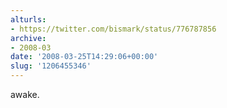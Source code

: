 ```yaml
---
alturls:
- https://twitter.com/bismark/status/776787856
archive:
- 2008-03
date: '2008-03-25T14:29:06+00:00'
slug: '1206455346'
---
```


awake.

